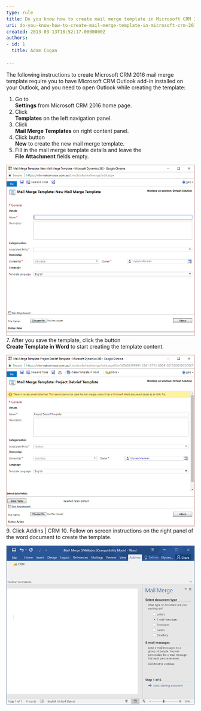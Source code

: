 ```yaml
---
type: rule
title: Do you know how to create mail merge template in Microsoft CRM 2016?
uri: do-you-know-how-to-create-mail-merge-template-in-microsoft-crm-2016
created: 2013-03-13T18:52:17.0000000Z
authors:
- id: 1
  title: Adam Cogan

---
```


The following instructions to create Microsoft CRM 2016 mail merge template require you to have Microsoft CRM Outlook add-in installed on your Outlook, and you need to open Outlook while creating the template:
 
1. Go to <br>       **Settings** from Microsoft CRM 2016 home page.
2. Click <br>       **Templates** on the left navigation panel.
3. Click <br>       **Mail Merge Templates** on right content panel.
4. Click button <br>       **New** to create the new mail merge template.
5. Fill in the mail merge template details and leave the <br>       **File Attachment** fields empty.

![Fill in mail merge template details6. Click the <br>       Save button to save your template.](mail-merge-1.jpg)
7. After you save the template, click the button <br>       **Create Template in Word** to start creating the template content.

![Create Mail Merge Template8. A Microsoft Word document will be open on your machine.](mail-merge-2.jpg)
9. Click Addins | CRM
10. Follow on screen instructions on the right panel of the word document to create the template.

![Follow the instructions to create template content](mail-merge-3.jpg)
